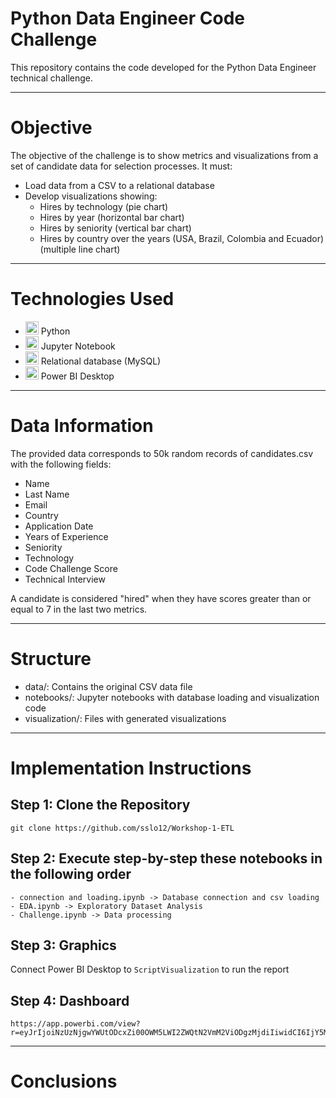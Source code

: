 # Python Data Engineer Code Challenge
This repository contains the code developed for the Python Data Engineer technical challenge.
***
# Objective
The objective of the challenge is to show metrics and visualizations from a set of candidate data for selection processes. It must:

* Load data from a CSV to a relational database
* Develop visualizations showing:
    - Hires by technology (pie chart)
    - Hires by year (horizontal bar chart)
    - Hires by seniority (vertical bar chart)
    - Hires by country over the years (USA, Brazil, Colombia and Ecuador) (multiple line chart)
***
# Technologies Used
  * <img src="https://github.com/sslo12/Workshop-1-ETL/assets/115416417/b23a91ab-151a-4dd8-b421-fc87111e3481" alt="Looker Studio" width="21px" height="21px"> Python
  * <img src="https://cdn.icon-icons.com/icons2/2667/PNG/512/jupyter_app_icon_161280.png" alt="Looker Studio" width="21px" height="21px"> Jupyter Notebook
  * <img src="https://cdn.icon-icons.com/icons2/2415/PNG/512/mysql_original_wordmark_logo_icon_146417.png" alt="Looker Studio" width="21px" height="21px"> Relational database (MySQL)
  * <img src="https://i.pinimg.com/736x/7a/f2/1e/7af21eaf89a449831a1e12d640b54fae.jpg" alt="Looker Studio" width="21px" height="21px"> Power BI Desktop
***
# Data Information
The provided data corresponds to 50k random records of candidates.csv with the following fields:

  * Name
  * Last Name
  * Email
  * Country
  * Application Date
  * Years of Experience
  * Seniority
  * Technology
  * Code Challenge Score
  * Technical Interview

A candidate is considered "hired" when they have scores greater than or equal to 7 in the last two metrics.
***
# Structure
   * data/: Contains the original CSV data file
   * notebooks/: Jupyter notebooks with database loading and visualization code
   * visualization/: Files with generated visualizations
***
# Implementation Instructions
## Step 1: Clone the Repository
    git clone https://github.com/sslo12/Workshop-1-ETL

## Step 2: Execute step-by-step these notebooks in the following order
    - connection and loading.ipynb -> Database connection and csv loading
    - EDA.ipynb -> Exploratory Dataset Analysis
    - Challenge.ipynb -> Data processing

## Step 3: Graphics
Connect Power BI Desktop to `ScriptVisualization` to run the report

## Step 4: Dashboard
    https://app.powerbi.com/view?r=eyJrIjoiNzUzNjgwYWUtODcxZi00OWM5LWI2ZWQtN2VmM2ViODgzMjdiIiwidCI6IjY5M2NiZWEwLTRlZjktNDI1NC04OTc3LTc2ZTA1Y2I1ZjU1NiIsImMiOjR9&pageName=ReportSection08db08d3c0ae3ee36dcf
***
# Conclusions
